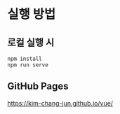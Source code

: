 # 실행 방법

## 로컬 실행 시
```
npm install
npm run serve
```

## GitHub Pages

 https://kim-chang-jun.github.io/vue/

